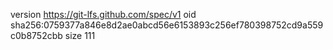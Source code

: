 version https://git-lfs.github.com/spec/v1
oid sha256:0759377a846e8d2ae0abcd56e6153893c256ef780398752cd9a559c0b8752cbb
size 111
